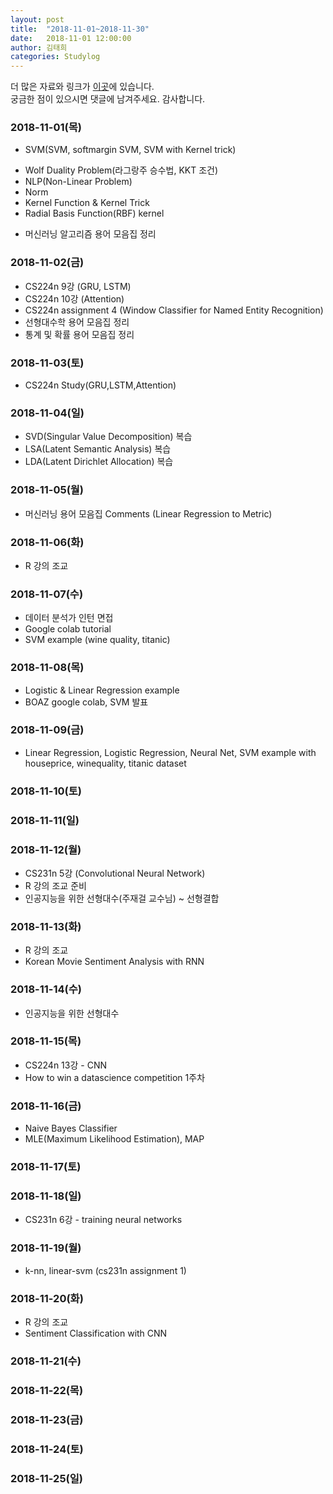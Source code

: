 ```yaml
---
layout: post
title:  "2018-11-01~2018-11-30"
date:   2018-11-01 12:00:00
author: 김태희
categories: Studylog
---
```


더 많은 자료와 링크가 [이곳](https://shwksl101.github.io/etc/2018/09/16/Materials.html)에 있습니다.  
궁금한 점이 있으시면 댓글에 남겨주세요. 감사합니다.

### 2018-11-01(목)

* SVM(SVM, softmargin SVM, SVM with Kernel trick)
 - Wolf Duality Problem(라그랑주 승수법, KKT 조건)
 - NLP(Non-Linear Problem)
 - Norm
 - Kernel Function & Kernel Trick
 - Radial Basis Function(RBF) kernel

* 머신러닝 알고리즘 용어 모음집 정리

### 2018-11-02(금)

* CS224n 9강 (GRU, LSTM)
* CS224n 10강 (Attention)
* CS224n assignment 4 (Window Classifier for Named Entity Recognition)
* 선형대수학 용어 모음집 정리
* 통계 및 확률 용어 모음집 정리

### 2018-11-03(토)

* CS224n Study(GRU,LSTM,Attention)

### 2018-11-04(일)

* SVD(Singular Value Decomposition) 복습
* LSA(Latent Semantic Analysis) 복습
* LDA(Latent Dirichlet Allocation) 복습

### 2018-11-05(월)

* 머신러닝 용어 모음집 Comments (Linear Regression to Metric)

### 2018-11-06(화)

* R 강의 조교

### 2018-11-07(수)

* 데이터 분석가 인턴 면접
* Google colab tutorial
* SVM example (wine quality, titanic)

### 2018-11-08(목)

* Logistic & Linear Regression example
* BOAZ google colab, SVM 발표

### 2018-11-09(금)

* Linear Regression, Logistic Regression, Neural Net, SVM example with houseprice, winequality, titanic dataset

### 2018-11-10(토)

### 2018-11-11(일)

### 2018-11-12(월)

* CS231n 5강 (Convolutional Neural Network)
* R 강의 조교 준비
* 인공지능을 위한 선형대수(주재걸 교수님) ~ 선형결합

### 2018-11-13(화)

* R 강의 조교
* Korean Movie Sentiment Analysis with RNN

### 2018-11-14(수)

* 인공지능을 위한 선형대수

### 2018-11-15(목)

* CS224n 13강 - CNN
* How to win a datascience competition 1주차

### 2018-11-16(금)

* Naive Bayes Classifier
* MLE(Maximum Likelihood Estimation), MAP

### 2018-11-17(토)

### 2018-11-18(일)

* CS231n 6강 - training neural networks

### 2018-11-19(월)

* k-nn, linear-svm (cs231n assignment 1)

### 2018-11-20(화)

* R 강의 조교
* Sentiment Classification with CNN

### 2018-11-21(수)

### 2018-11-22(목)

### 2018-11-23(금)

### 2018-11-24(토)

### 2018-11-25(일)
